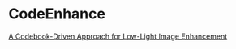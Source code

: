 # CodeEnhance
[A Codebook-Driven Approach for Low-Light Image Enhancement](https://arxiv.org/pdf/2404.05253)

